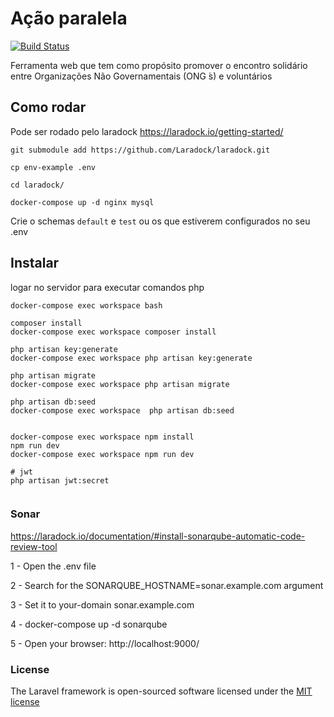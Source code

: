 # Ação paralela

<p align="left">
<a href="https://travis-ci.org/laravel/framework"><img src="https://travis-ci.org/laravel/framework.svg" alt="Build Status"></a>
</p>

<p align="left">
Ferramenta web que tem como propósito promover o encontro  solidário entre Organizações Não Governamentais (ONG ́s) e voluntários 
</p>



## Como rodar 

Pode ser rodado pelo laradock 
https://laradock.io/getting-started/

``` git submodule add https://github.com/Laradock/laradock.git ```

``` cp env-example .env ```

``` cd laradock/ ```

``` docker-compose up -d nginx mysql ```

Crie o schemas ``default`` e ``test`` ou os que estiverem configurados no seu .env 



## Instalar 

logar no servidor para executar comandos php 

```docker-compose exec workspace bash ```

```shell script
composer install 
docker-compose exec workspace composer install

php artisan key:generate
docker-compose exec workspace php artisan key:generate

php artisan migrate
docker-compose exec workspace php artisan migrate

php artisan db:seed
docker-compose exec workspace  php artisan db:seed 


docker-compose exec workspace npm install
npm run dev
docker-compose exec workspace npm run dev 
 
# jwt
php artisan jwt:secret


```


### Sonar 

https://laradock.io/documentation/#install-sonarqube-automatic-code-review-tool

1 - Open the .env file

2 - Search for the SONARQUBE_HOSTNAME=sonar.example.com argument

3 - Set it to your-domain sonar.example.com

4 - docker-compose up -d sonarqube

5 - Open your browser: http://localhost:9000/



### License

The Laravel framework is open-sourced software licensed under the [MIT license](http://opensource.org/licenses/MIT)







